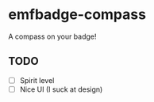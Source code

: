 # emfbadge-compass
A compass on your badge!

## TODO
- [ ] Spirit level
- [ ] Nice UI (I suck at design)

